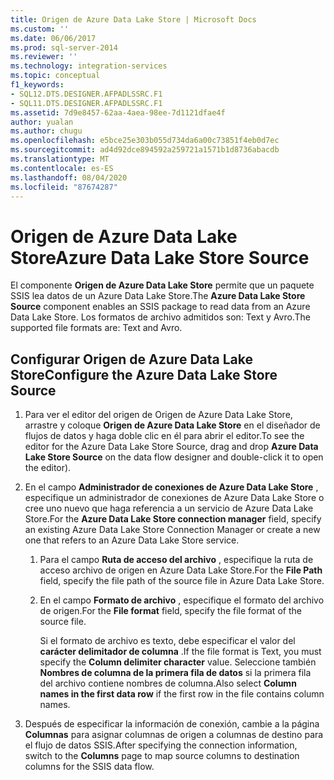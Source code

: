 ```yaml
---
title: Origen de Azure Data Lake Store | Microsoft Docs
ms.custom: ''
ms.date: 06/06/2017
ms.prod: sql-server-2014
ms.reviewer: ''
ms.technology: integration-services
ms.topic: conceptual
f1_keywords:
- SQL12.DTS.DESIGNER.AFPADLSSRC.F1
- SQL11.DTS.DESIGNER.AFPADLSSRC.F1
ms.assetid: 7d9e8457-62aa-4aea-98ee-7d1121dfae4f
author: yualan
ms.author: chugu
ms.openlocfilehash: e5bce25e303b055d734da6a00c73851f4eb0d7ec
ms.sourcegitcommit: ad4d92dce894592a259721a1571b1d8736abacdb
ms.translationtype: MT
ms.contentlocale: es-ES
ms.lasthandoff: 08/04/2020
ms.locfileid: "87674287"
---
```

# <a name="azure-data-lake-store-source"></a><span data-ttu-id="f37e8-102">Origen de Azure Data Lake Store</span><span class="sxs-lookup"><span data-stu-id="f37e8-102">Azure Data Lake Store Source</span></span>
  <span data-ttu-id="f37e8-103">El componente **Origen de Azure Data Lake Store** permite que un paquete SSIS lea datos de un Azure Data Lake Store.</span><span class="sxs-lookup"><span data-stu-id="f37e8-103">The **Azure Data Lake Store Source** component enables an SSIS package to read data from an Azure Data Lake Store.</span></span> <span data-ttu-id="f37e8-104">Los formatos de archivo admitidos son: Text y Avro.</span><span class="sxs-lookup"><span data-stu-id="f37e8-104">The supported file formats are: Text and Avro.</span></span>
  
## <a name="configure-the-azure-data-lake-store-source"></a><span data-ttu-id="f37e8-105">Configurar Origen de Azure Data Lake Store</span><span class="sxs-lookup"><span data-stu-id="f37e8-105">Configure the Azure Data Lake Store Source</span></span> 
  
1.  <span data-ttu-id="f37e8-106">Para ver el editor del origen de Origen de Azure Data Lake Store, arrastre y coloque **Origen de Azure Data Lake Store** en el diseñador de flujos de datos y haga doble clic en él para abrir el editor.</span><span class="sxs-lookup"><span data-stu-id="f37e8-106">To see the editor for the Azure Data Lake Store Source, drag and drop **Azure Data Lake Store Source** on the data flow designer and double-click it to open the editor).</span></span>  
  
2.  <span data-ttu-id="f37e8-107">En el campo **Administrador de conexiones de Azure Data Lake Store** , especifique un administrador de conexiones de Azure Data Lake Store o cree uno nuevo que haga referencia a un servicio de Azure Data Lake Store.</span><span class="sxs-lookup"><span data-stu-id="f37e8-107">For the **Azure Data Lake Store connection manager** field, specify an existing Azure Data Lake Store Connection Manager or create a new one that refers to an Azure Data Lake Store service.</span></span>  
  
    1.  <span data-ttu-id="f37e8-108">Para el campo **Ruta de acceso del archivo** , especifique la ruta de acceso archivo de origen en Azure Data Lake Store.</span><span class="sxs-lookup"><span data-stu-id="f37e8-108">For the **File Path** field, specify the file path of the source file in Azure Data Lake Store.</span></span>   
  
    2.  <span data-ttu-id="f37e8-109">En el campo **Formato de archivo** , especifique el formato del archivo de origen.</span><span class="sxs-lookup"><span data-stu-id="f37e8-109">For the **File format** field, specify the file format of the source file.</span></span>  
  
        <span data-ttu-id="f37e8-110">Si el formato de archivo es texto, debe especificar el valor del **carácter delimitador de columna** .</span><span class="sxs-lookup"><span data-stu-id="f37e8-110">If the file format is Text, you must specify the **Column delimiter character** value.</span></span> <span data-ttu-id="f37e8-111">Seleccione también **Nombres de columna de la primera fila de datos** si la primera fila del archivo contiene nombres de columna.</span><span class="sxs-lookup"><span data-stu-id="f37e8-111">Also select **Column names in the first data row** if the first row in the file contains column names.</span></span>  
  
3.  <span data-ttu-id="f37e8-112">Después de especificar la información de conexión, cambie a la página **Columnas** para asignar columnas de origen a columnas de destino para el flujo de datos SSIS.</span><span class="sxs-lookup"><span data-stu-id="f37e8-112">After specifying the connection information, switch to the **Columns** page to map source columns to destination columns for the SSIS data flow.</span></span>  
